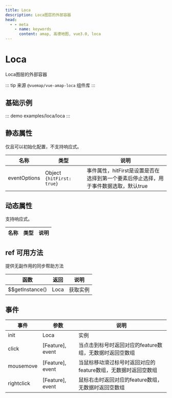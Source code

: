```yaml
---
title: Loca
description: Loca图层的外部容器
head:
  - - meta
    - name: keywords
      content: amap, 高德地图, vue3.0, loca
---
```


# Loca
Loca图层的外部容器

::: tip
来源 ```@vuemap/vue-amap-loca``` 组件库
:::

## 基础示例

::: demo
examples/loca/loca
:::


## 静态属性
仅且可以初始化配置，不支持响应式。

名称 | 类型      | 说明
---|---------|---|
eventOptions | Object `{hitFirst: true}` | 事件属性，hitFirst是设置是否在选择到第一个要素后停止选择，用于事件数据选取，默认true

## 动态属性
支持响应式。

名称 | 类型 | 说明
---|---|---|

## ref 可用方法
提供无副作用的同步帮助方法

函数 | 返回 | 说明
---|---|---|
$$getInstance() | Loca | 获取实例

## 事件

事件 | 参数                 | 说明
---|--------------------|---|
init | Loca               | 实例
click | \[Feature\], event | 当点击到标号时返回对应的feature数组，无数据时返回空数组
mousemove | \[Feature\], event     | 当鼠标移动滑过标号时返回对应的feature数组，无数据时返回空数组
rightclick | \[Feature\], event     | 鼠标右击时返回对应的feature数组，无数据时返回空数组
